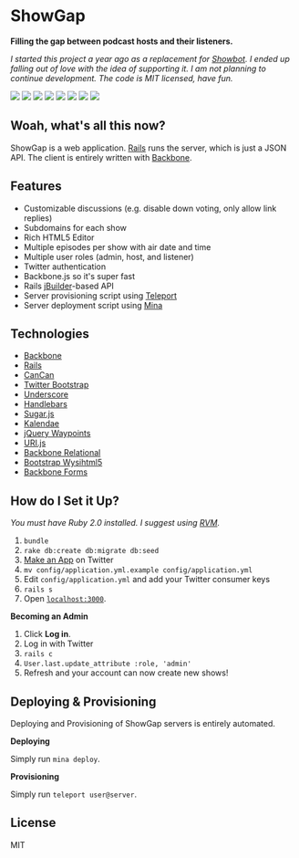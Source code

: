 ShowGap
=======

**Filling the gap between podcast hosts and their listeners.**

_I started this project a year ago as a replacement for
[Showbot](http://showbot.5by5.tv/). I ended up falling out of love with the
idea of supporting it. I am not planning to continue development. The code is
MIT licensed, have fun._

[![][img8s]][img8]
[![][img2s]][img2]
[![][img5s]][img5]
[![][img1s]][img1]
[![][img4s]][img4]
[![][img6s]][img6]
[![][img7s]][img7]
[![][img3s]][img3]

## Woah, what's all this now?

ShowGap is a web application. [Rails](http://rubyonrails.org/) runs the server,
which is just a JSON API.  The client is entirely written with
[Backbone](http://backbonejs.org/).

## Features

* Customizable discussions (e.g. disable down voting, only allow link replies)
* Subdomains for each show
* Rich HTML5 Editor
* Multiple episodes per show with air date and time
* Multiple user roles (admin, host, and listener)
* Twitter authentication
* Backbone.js so it's super fast
* Rails [jBuilder](https://github.com/rails/jbuilder)-based API
* Server provisioning script using
  [Teleport](https://github.com/gurgeous/teleport)
* Server deployment script using [Mina](https://github.com/nadarei/mina)

## Technologies

* [Backbone](http://backbonejs.org/)
* [Rails](http://rubyonrails.org/)
* [CanCan](https://github.com/ryanb/cancan)
* [Twitter Bootstrap](http://twitter.github.com/bootstrap/)
* [Underscore](http://underscorejs.org/)
* [Handlebars](http://handlebarsjs.com/)
* [Sugar.js](http://sugarjs.com/)
* [Kalendae](https://github.com/ChiperSoft/Kalendae)
* [jQuery Waypoints](http://imakewebthings.com/jquery-waypoints/)
* [URI.js](http://medialize.github.com/URI.js/)
* [Backbone Relational](https://github.com/PaulUithol/Backbone-relational/)
* [Bootstrap Wysihtml5](http://jhollingworth.github.com/bootstrap-wysihtml5/)
* [Backbone Forms](https://github.com/powmedia/backbone-forms)

## How do I Set it Up?

_You must have Ruby 2.0 installed. I suggest using [RVM](https://rvm.io/)._

1. `bundle`
1. `rake db:create db:migrate db:seed`
1. [Make an App](https://dev.twitter.com/apps) on Twitter
1. `mv config/application.yml.example config/application.yml`
1. Edit `config/application.yml` and add your Twitter consumer keys
1. `rails s`
1. Open [`localhost:3000`](http://localhost:3000).

**Becoming an Admin**

1. Click **Log in**.
1. Log in with Twitter
1. `rails c`
1. `User.last.update_attribute :role, 'admin'`
1. Refresh and your account can now create new shows!

## Deploying & Provisioning

Deploying and Provisioning of ShowGap servers is entirely automated.

**Deploying**

Simply run `mina deploy`.

**Provisioning**

Simply run `teleport user@server`.

## License

MIT

[img1]: http://i.imgur.com/ZCu1yRF.jpg
[img1s]: http://i.imgur.com/ZCu1yRFs.jpg
[img2]: http://i.imgur.com/oyEkval.jpg
[img2s]: http://i.imgur.com/oyEkvals.jpg
[img3]: http://i.imgur.com/uTtkY7w.jpg
[img3s]: http://i.imgur.com/uTtkY7ws.jpg
[img4]: http://i.imgur.com/itJYpBZ.jpg
[img4s]: http://i.imgur.com/itJYpBZs.jpg
[img5]: http://i.imgur.com/N3plj4w.jpg
[img5s]: http://i.imgur.com/N3plj4ws.jpg
[img6]: http://i.imgur.com/g1xOtv3.jpg
[img6s]: http://i.imgur.com/g1xOtv3s.jpg
[img7]: http://i.imgur.com/lBA3S3X.jpg
[img7s]: http://i.imgur.com/lBA3S3Xs.jpg
[img8]: http://i.imgur.com/Nqu2InM.jpg
[img8s]: http://i.imgur.com/Nqu2InMs.jpg
